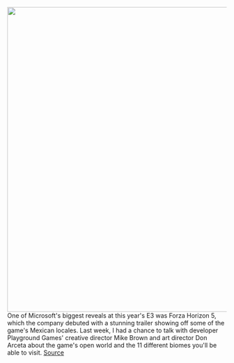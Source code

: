<img src='https://cdn.vox-cdn.com/thumbor/aOm726uYMHLwVfMbcDstxKq2c0M=/0x0:3840x2160/1200x675/filters:focal(1613x773:2227x1387)/cdn.vox-cdn.com/uploads/chorus_image/image/69634454/FH5_Biome_Rocky_Coast_03_16x9_WM.0.jpg' width='700px' /><br/>
One of Microsoft's biggest reveals at this year's E3 was Forza Horizon 5, which the company debuted with a stunning trailer showing off some of the game's Mexican locales. Last week, I had a chance to talk with developer Playground Games' creative director Mike Brown and art director Don Arceta about the game's open world and the 11 different biomes you'll be able to visit.
<a href='https://www.theverge.com/22586277/forza-horizon-5-biomes-playground-games-microsoft-xbox'> Source <a/>